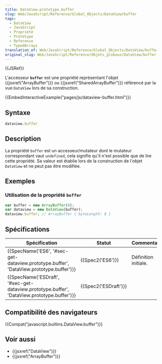 ```yaml
---
title: DataView.prototype.buffer
slug: Web/JavaScript/Reference/Global_Objects/DataView/buffer
tags:
  - DataView
  - JavaScript
  - Propriété
  - Prototype
  - Reference
  - TypedArrays
translation_of: Web/JavaScript/Reference/Global_Objects/DataView/buffer
original_slug: Web/JavaScript/Reference/Objets_globaux/DataView/buffer
---
```


{{JSRef}}

L'accesseur **`buffer`** est une propriété représentant l'objet {{jsxref("ArrayBuffer")}} ou {{jsxref("SharedArrayBuffer")}} référencé par la vue `DataView` lors de sa construction.

{{EmbedInteractiveExample("pages/js/dataview-buffer.html")}}

## Syntaxe

```js
dataview.buffer
```

## Description

La propriété `buffer` est un accesseur/mutateur dont le mutateur correspondant vaut `undefined`, cela signifie qu'il n'est possible que de lire cette propriété. Sa valeur est établie lors de la construction de l'objet `DataView` et ne peut pas être modifiée.

## Exemples

### Utilisation de la propriété `buffer`

```js
var buffer = new ArrayBuffer(8);
var dataview = new DataView(buffer);
dataview.buffer; // ArrayBuffer { byteLength: 8 }
```

## Spécifications

| Spécification                                                                                                            | Statut                       | Commentaires         |
| ------------------------------------------------------------------------------------------------------------------------ | ---------------------------- | -------------------- |
| {{SpecName('ES6', '#sec-get-dataview.prototype.buffer', 'DataView.prototype.buffer')}}     | {{Spec2('ES6')}}         | Définition initiale. |
| {{SpecName('ESDraft', '#sec-get-dataview.prototype.buffer', 'DataView.prototype.buffer')}} | {{Spec2('ESDraft')}} |                      |

## Compatibilité des navigateurs

{{Compat("javascript.builtins.DataView.buffer")}}

## Voir aussi

- {{jsxref("DataView")}}
- {{jsxref("ArrayBuffer")}}
